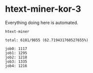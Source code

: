 # htext-miner-kor-3

Everything doing here is automated.

```
htext-miner

total: 6181/9855 (62.719431760527655%)

job0: 1117
job1: 1295
job2: 1218
job3: 1335
job4: 1216
```